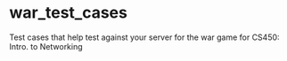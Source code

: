 # war_test_cases
Test cases that help test against your server for the war game for CS450: Intro. to Networking
